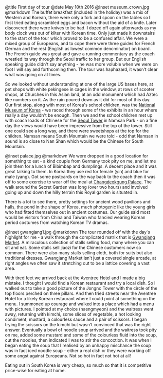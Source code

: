 @title		First day of tour
@date		May 10th 2016
@inset		museum_crown.jpg
@markdown
The buffet breakfast (included in the holiday) was a mix of Western and Korean, there were only a fork
and spoon on the tables so I first tried eating scrambled eggs and bacon without the aid of a knife.
Later discovered there were knives to be had. I dozed off again afterwards as my body clock was out of
kilter with Korean time. Only just made it downstairs to the start of the tour which proved to be a
confused affair. We were a mixed group of Europeans, and to cope there were three guides for French
German and the rest (English as lowest common denominator) on board. The French guide was great and
gave a running commentary as the coach wrestled its way through the Seoul traffic to her group. But our
English speaking guide didn't say anything - he was more voluble when we were on foot I will say and
forthcoming then. The tour was haphazard, it wasn't clear what was going on at times.

So we looked without understanding at one of the large US bases here, at pet shops with white pekingese
in cages in the window, at rows of scooter shops, at Churches in this Asian land, at an odd monument
which had Aztec like numbers on it. As the rain poured down as it did for most of this day. Our first
stop, along with most of Korea's school children, was the
[National Museum of Korea](http://www.museum.go.kr/site/eng/home) - we raced through some of the
exhibits in an hour where really a day wouldn't be enough. Then we and the school children met up
with coach loads of Chinese for the [Seoul Tower](http://www.nseoultower.co.kr/eng/) in Namsan Park -
on a fine day the views would have been impressive from the top of the tower. Still one could see a
long way, and there were sweetshops at the top for the children. Namsan means South Mountain we were
told - odd that Namsan in sound is so close to Nan Shan which would be the Chinese for South Mountain.

@inset		palace.jpg
@markdown
We were dropped in a good location for something to eat - a kind couple from Germany took pity on me,
and let me join them for a lunch of Bibimbap and dumplings. A decent place and it was great talking to
them. In Korea they use red for female (yin) and blue for male (yang). Got some postcards on the way
back to the coach then it was off to some exercise to wear off the meal at
[Changdeokgung Palace](http://cdg.go.kr/eng/). The walk around the Secret Garden was
long (over two hours) and involved going up and down the hilly terrain this Royal garden is situated in.

There is a lot to see there, pretty settings for ancient wood pavilions and halls, the pond in the
shape of Korea, much photogenic like the young girls who had fitted themselves out in ancient costumes.
Our guide said most would be visitors from China and Taiwan who fancied wearing Korean period costumes
from watching Korean TV dramas.

@inset		gwangjang1.jpg
@markdown
The tour rounded off with the day's highlight for me - a walk through the complicated matrix that is
[Gwangjang Market](http://english.visitkorea.or.kr/enu/SHP/SH_EN_7_2.jsp?cid=273761).
A miraculous collection of stalls selling food, many where you can sit and eat. Some
stalls sell jiaozi for the Chinese customers now so common. There were also many stalls selling cloth, both
for suits but also traditional dresses. Gwangjang Market isn't just a covered single arcade, at right
angles we often saw it stretching out to be a lattice covering a vast area.

With tired feet we arrived back at the Aventree Hotel and I made a big mistake. I thought I would
find a Korean restaurant and try a local dish. So I walked out to take a good picture of the Jongno
Tower with the circle of the top floors perched on three pillars. And then tried streets near the
Aventree Hotel for a likely Korean restaurant where I could point at something on the menu.
I summoned up courage and walked into a place which had a menu with pictures. I pointed at my choice
(naengmyeon) and the waitress went away, returning with kimchi, some slices of vegetable, a hot
looking condiment, mustard, a colourless sauce and a pair of scissors. I began trying the
scissors on the kimchi but wasn't convinced that was the right answer. Eventually a bowl of
noodle soup arrived and the waitress took pity on me, added some mustard and some of the
colourless fluid into the soup, cut the noodles, then indicated I was to stir the concoction. It
was when I began eating the soup that I realised by an unhappy mischance the soup was in fact
iced noodle soup - either a real dish or they were working off some angst against Europeans.
Not so hot in fact not hot at all!

Eating out in South Korea is very cheap, so much so that it is competitive price-wise for eating at home.
